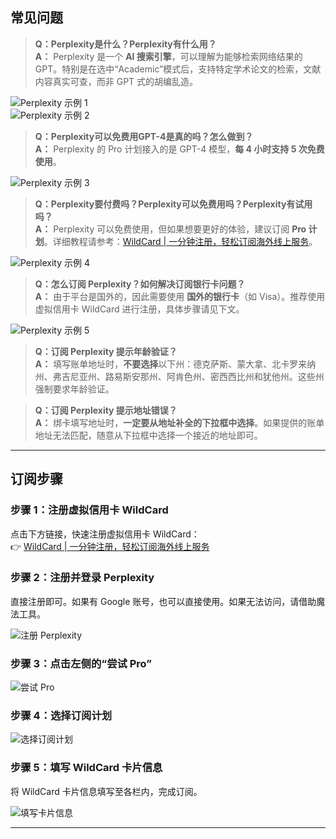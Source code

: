 ## 常见问题

> **Q：Perplexity是什么？Perplexity有什么用？**  
> **A：** Perplexity 是一个 **AI 搜索引擎**，可以理解为能够检索网络结果的 GPT。特别是在选中“Academic”模式后，支持特定学术论文的检索，文献内容真实可查，而非 GPT 式的胡编乱造。

![Perplexity 示例 1](https://jjdph.oss-cn-beijing.aliyuncs.com/x1.jpg)  
![Perplexity 示例 2](https://jjdph.oss-cn-beijing.aliyuncs.com/x2.jpg)

> **Q：Perplexity可以免费用GPT-4是真的吗？怎么做到？**  
> **A：** Perplexity 的 Pro 计划接入的是 GPT-4 模型，**每 4 小时支持 5 次免费使用**。

![Perplexity 示例 3](https://jjdph.oss-cn-beijing.aliyuncs.com/x3.jpg)

> **Q：Perplexity要付费吗？Perplexity可以免费用吗？Perplexity有试用吗？**  
> **A：** Perplexity 可以免费使用，但如果想要更好的体验，建议订阅 **Pro 计划**。详细教程请参考：[WildCard | 一分钟注册，轻松订阅海外线上服务](https://bit.ly/bewildcard)。

![Perplexity 示例 4](https://jjdph.oss-cn-beijing.aliyuncs.com/x4.jpg)

> **Q：怎么订阅 Perplexity？如何解决订阅银行卡问题？**  
> **A：** 由于平台是国外的，因此需要使用 **国外的银行卡**（如 Visa）。推荐使用虚拟信用卡 WildCard 进行注册，具体步骤请见下文。

![Perplexity 示例 5](https://jjdph.oss-cn-beijing.aliyuncs.com/x5.jpg)

> **Q：订阅 Perplexity 提示年龄验证？**  
> **A：** 填写账单地址时，**不要选择**以下州：德克萨斯、蒙大拿、北卡罗来纳州、弗吉尼亚州、路易斯安那州、阿肯色州、密西西比州和犹他州。这些州强制要求年龄验证。

> **Q：订阅 Perplexity 提示地址错误？**  
> **A：** 绑卡填写地址时，**一定要从地址补全的下拉框中选择**。如果提供的账单地址无法匹配，随意从下拉框中选择一个接近的地址即可。

---

## 订阅步骤

### 步骤 1：注册虚拟信用卡 WildCard

点击下方链接，快速注册虚拟信用卡 WildCard：  
👉 [WildCard | 一分钟注册，轻松订阅海外线上服务](https://bit.ly/bewildcard)

### 步骤 2：注册并登录 Perplexity

直接注册即可。如果有 Google 账号，也可以直接使用。如果无法访问，请借助魔法工具。

![注册 Perplexity](https://jjdph.oss-cn-beijing.aliyuncs.com/x6.jpg)

### 步骤 3：点击左侧的“尝试 Pro”

![尝试 Pro](https://jjdph.oss-cn-beijing.aliyuncs.com/x7.jpg)

### 步骤 4：选择订阅计划

![选择订阅计划](https://jjdph.oss-cn-beijing.aliyuncs.com/x8.jpg)

### 步骤 5：填写 WildCard 卡片信息

将 WildCard 卡片信息填写至各栏内，完成订阅。

![填写卡片信息](https://jjdph.oss-cn-beijing.aliyuncs.com/x9.jpg)

---

